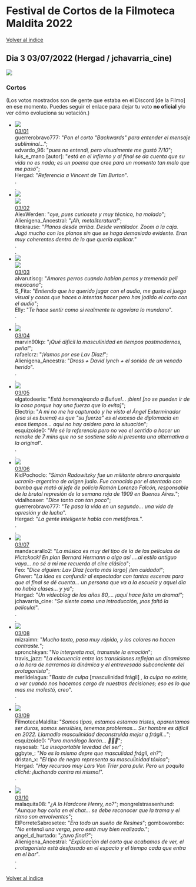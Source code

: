 # Festival de Cortos de la Filmoteca Maldita 2022
[Volver al índice](../festi.md)

## Dia 3 03/07/2022 (Hergad / jchavarria_cine)
![](dia.png)

### Cortos

(Los votos mostrados son de gente que estaba en el Discord [de la Filmo] en ese momento. Puedes seguir el enlace para dejar tu voto **no oficial** y/o ver cómo evoluciona su votación.)


- ![](01.png)  
[03/01](https://discord.com/channels/739208143523020841/769436011981570068/992886982680252507)  
guerrerobravo777: "*Pon el corto "Backwards" para entender el mensaje subliminal..."*;  
edvardo_96: "*pues no entendí, pero visualmente me gustó 7/10*";  
luis_e_mano [autor]: "*está en el infierno y al final se da cuenta que su vida no es nada; es un poema que cree para un momento tan malo que me pasó"*;  
Hergad: "*Referencia a Vincent de Tim Burton*".  
.  
.  
- ![](02.png)  
![](02a.png)  
[03/02](https://discord.com/channels/739208143523020841/769436011981570068/992889173080031242)  
AlexWerden: "*oye, pues curiosete y muy técnico, ha molado*";  
Alienigena_Ancestral: "*¡Ah, metaliteratura!*";  
titokrause: "*Planos desde arriba. Desde ventilador. Zoom a la caja. Jugó mucho con los planos sin que se haga demasiado evidente. Eran muy coherentes dentro de lo que quería explicar.*"  
.  
.  
- ![](03.png)  
![](03a.png)  
[03/03](https://discord.com/channels/739208143523020841/769436011981570068/992892245659361410)  
alvarutiscg: "*Amores perros cuando habian perros y tremenda peli mexicana*";  
S_Fita: "*Entiendo que ha querido jugar con el audio, me gusta el juego visual y cosas que haces o intentas hacer pero has jodido el corto con el audio*";  
Elly: "*Te hace sentir como si realmente te agoviara lo mundano*".  
.  
.  
- ![](04.png)  
[03/04](https://discord.com/channels/739208143523020841/769436011981570068/992895004894834761)  
marvin90kp: "*¡Qué difícil la masculinidad en tiempos postmodernos, peña!*";  
rafaelcrz: "*¡Vamos por ese Lav Diaz!*";  
Alienigena_Ancestra: "*Dross + David lynch + el sonido de un venado herido*".  
.  
.  
- ![](05.png)  
[03/05](https://discord.com/channels/739208143523020841/769436011981570068/992897776000176259)  
elgatodeeris: "*Está homenajeando a Buñuel... ¡bien! [no se pueden ir de la casa porque hay una fuerza que lo evita]*";  
Electrip: "*A mi no me ha capturado y he visto el Ángel Exterminador (esa sí es buena) es que "su fuerza" es el exceso de diplomacia en esos tiempos... aquí no hay asidero para la situación*";  
esquizoide0: "*Me sé la referencia pero no veo el sentido a hacer un remake de 7 mins que no se sostiene sólo ni presenta una alternativa a la original*".  
.  
.  
- ![](06.png)  
[03/06](https://discord.com/channels/739208143523020841/769436011981570068/992901664845602827)  
KidPochoclo: "*Simón Radowitzky fue un militante obrero anarquista ucranio-argentino de origen judío. Fue conocido por el atentado con bomba que mató al jefe de policía Ramón Lorenzo Falcón, responsable de la brutal represión de la semana roja de 1909 en Buenos Aires.*";  
vidalhoaxer: "*Dice tanto con tan poco*";  
guerrerobravo777: "*Te pasa la vida en un segundo... una vida de opresión y de lucha*".  
Hergad: "*La gente inteligente habla con metáforas.*".  
.  
.  
- ![](07.png)  
[03/07](https://discord.com/channels/739208143523020841/769436011981570068/992904061298942013)  
mandacarallo2: "*La música es muy del tipo de la de las películas de Hictckock! En plan Bernard Hermann o algo así ....al estilo antiguo vaya... no sé a mí me recuerda al cine clásico*";  
Feo: "*Dice alguien: Lav Diaz [corto más largo] ¡ten cuidado!*";  
Ghwer: "*La idea es confundir al expectador con tantas escenas para que al final se dé cuenta... un persona que va a la escuela y aquel dia no había clases... y ya*";  
Hergad: "*Un videoblog de los años 80,... ¡aquí hace falta un drama!"*;  
jchavarria_cine: "*Se siente como una introducción, ¡nos faltó la película!*".  
.  
.  
- ![](08.png)  
[03/08](https://discord.com/channels/739208143523020841/769436011981570068/992907214601846905)  
mizraimn: "*Mucho texto, pasa muy rápido, y los colores no hacen contraste.*";  
spronchkyan: "*No interpreta mal, transmite la emoción*";  
travis_jazz: "*La elocuencia entre las transiciones reflejan un dinamismo a la hora de narrarnos la dinámica y el entrevesado subconciente del protagonista*";  
merlidelagua: "*Basta de culpa* [masculinidad frágil] *, la culpa no existe, a ver cuando nos hacemos cargo de nuestras decisiones; eso es lo que mas me molestó, creo*".  
.  
.  
- ![](09.png)  
[03/09](https://discord.com/channels/739208143523020841/769436011981570068/992910281665683466)  
FilmotecaMaldita: "*Somos tipos, estamos estamos tristes, aparentamos ser duros, somos sensibles, tenemos problemas... Ser hombre es difícil en 2022. Llamadlo masculinidad deconstruida mejor q frágil...*";  
esquizoide0: "*Puro monólogo llorón... 🤦🏼‍♂️*";  
raysosab: "*La insoportable levedad del ser*";  
ggbyte_: "*No es lo mismo depre que masculidad frágil, eh?*";  
dristan_x: "*El tipo de negro representa su masculinidad tóxica*";  
Hergad: "*Hay recursos muy Lars Von Trier para pulir. Pero un poquito cliché: ¡luchando contra mí mismo!*".  
.  
.  
- ![](10.png)  
[03/10](https://discord.com/channels/739208143523020841/769436011981570068/992913098900000828)  
malaquita08: "*¿A lo Hardcore Henry, no?*";
mongrelstrassenhund: "*Aunque hay coña en el chat... se debe reconocer que la trama y el ritmo son envolventes*";  
ElPorreteSabrosetee: "*Era todo un sueño de Resines*";
gombowombo: "*No entendí una verga, pero está muy bien realizado.*";  
angel_d_hurtado: "*¿tuvo final?*";  
Alienigena_Ancestral: "*Explicación del corto que acabamos de ver, el protagonista está desfasado en el espacio y el tiempo cada que entra en el bar*".    
.  
.  


[Volver al índice](../festi.md)